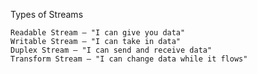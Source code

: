 Types of Streams

    Readable Stream – "I can give you data"
    Writable Stream – "I can take in data"
    Duplex Stream – "I can send and receive data"
    Transform Stream – "I can change data while it flows"